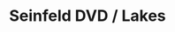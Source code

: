 ---
ee_id: '4119'
site: '1'
type: '2'
url: 2013-193-seinfeld-dvd-lakes
title: Seinfeld DVD / Lakes
year: '2013'
display_year: '2013'
medium: 1920x1080 H.264/MPEG-4 Part 10 looped digital file (from ​lossless ​Quicktime
  Animation master), media player, 70” flatscreen, armature, various cables
dims: 79 x 36.5 x 11 inches
pitch:
ps:
live_url:
related:
youtube:
related_code:
imgs: seinfeld-lakes-2013-193-install-Heart-01-database-SM.jpg
subheading:
download:
add_credit:
commission:
layout: things-i-made
---